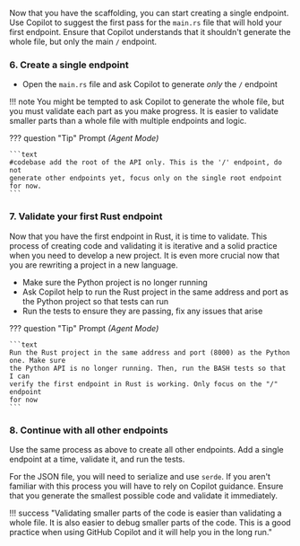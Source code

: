 Now that you have the scaffolding, you can start creating a single endpoint. Use Copilot to suggest the first pass for the `main.rs` file that will hold your first endpoint. Ensure that Copilot understands that it shouldn't generate the whole file, but only the main `/` endpoint.

### 6. Create a single endpoint

- Open the `main.rs` file and ask Copilot to generate *only* the `/` endpoint

!!! note
    You might be tempted to ask Copilot to generate the whole file, but you must validate each part as you make progress. It is easier to validate smaller parts than a whole file with multiple endpoints and logic.


??? question "Tip"
    Prompt *(Agent Mode)*

    ```text
    #codebase add the root of the API only. This is the '/' endpoint, do not
    generate other endpoints yet, focus only on the single root endpoint for now.
    ```


### 7. Validate your first Rust endpoint

Now that you have the first endpoint in Rust, it is time to validate. This process of creating code and validating it is iterative and a solid practice when you need to develop a new project. It is even more crucial now that you are rewriting a project in a new language.

- Make sure the Python project is no longer running
- Ask Copilot help to run the Rust project in the same address and port as the Python project so that tests can run
- Run the tests to ensure they are passing, fix any issues that arise

??? question "Tip"
    Prompt *(Agent Mode)*

    ```text
    Run the Rust project in the same address and port (8000) as the Python one. Make sure
    the Python API is no longer running. Then, run the BASH tests so that I can
    verify the first endpoint in Rust is working. Only focus on the "/" endpoint
    for now
    ```

### 8. Continue with all other endpoints

Use the same process as above to create all other endpoints. Add a single endpoint at a time, validate it, and run the tests.

For the JSON file, you will need to serialize and use `serde`. If you aren't familiar with this process you will have to rely on Copilot guidance. Ensure that you generate the smallest possible code and validate it immediately.

!!! success "Validating smaller parts of the code is easier than validating a whole file. It is also easier to debug smaller parts of the code. This is a good practice when using GitHub Copilot and it will help you in the long run."
